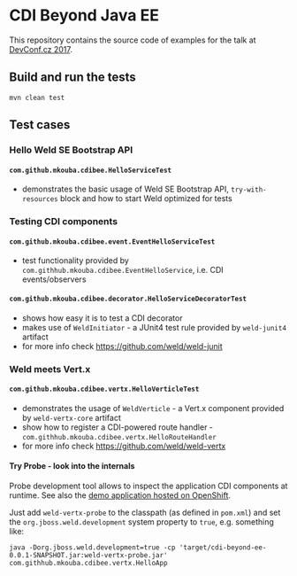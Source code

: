 # CDI Beyond Java EE

This repository contains the source code of examples for the talk at [DevConf.cz 2017](https://devconf.cz/).

## Build and run the tests

    mvn clean test

## Test cases

### Hello Weld SE Bootstrap API

#### `com.github.mkouba.cdibee.HelloServiceTest`
- demonstrates the basic usage of Weld SE Bootstrap API, `try-with-resources` block and how to start Weld optimized for tests

### Testing CDI components

#### `com.github.mkouba.cdibee.event.EventHelloServiceTest`
- test functionality provided by `com.githhub.mkouba.cdibee.EventHelloService`, i.e. CDI events/observers

#### `com.github.mkouba.cdibee.decorator.HelloServiceDecoratorTest`
- shows how easy it is to test a CDI decorator
- makes use of `WeldInitiator` - a JUnit4 test rule provided by `weld-junit4` artifact
- for more info check https://github.com/weld/weld-junit

### Weld meets Vert.x

#### `com.github.mkouba.cdibee.vertx.HelloVerticleTest`
- demonstrates the usage of `WeldVerticle` - a Vert.x component provided by `weld-vertx-core` artifact
- show how to register a CDI-powered route handler - `com.githhub.mkouba.cdibee.vertx.HelloRouteHandler`
- for more info check https://github.com/weld/weld-vertx

#### Try Probe - look into the internals
Probe development tool allows to inspect the application CDI components at runtime.
See also the [demo application hosted on OpenShift](http://probe-weld.itos.redhat.com/weld-numberguess/weld-probe).

Just add `weld-vertx-probe` to the classpath (as defined in `pom.xml`) and set the `org.jboss.weld.development` system property to `true`, e.g. something like:

    java -Dorg.jboss.weld.development=true -cp 'target/cdi-beyond-ee-0.0.1-SNAPSHOT.jar:weld-vertx-probe.jar' com.githhub.mkouba.cdibee.vertx.HelloApp
